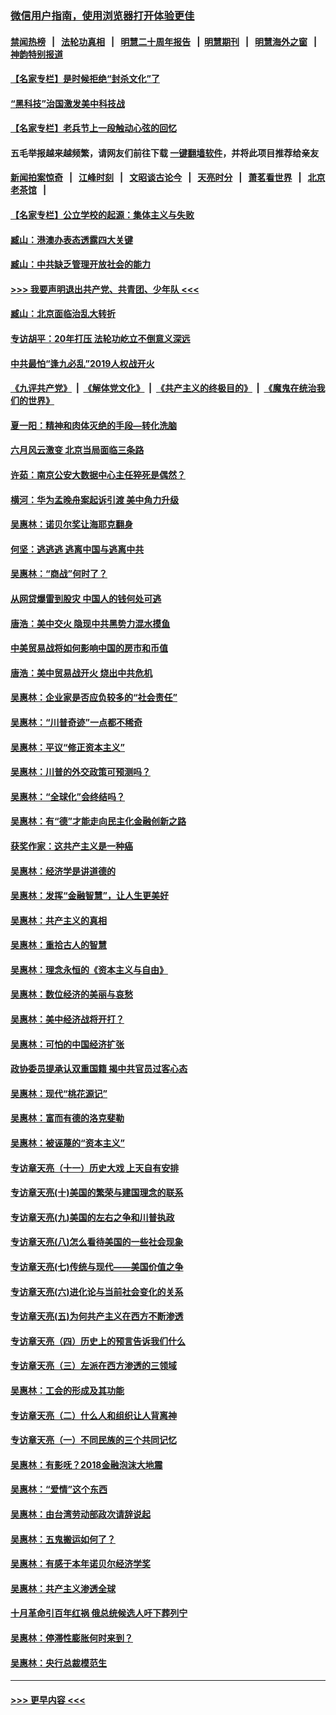 ### [微信用户指南，使用浏览器打开体验更佳](https://github.com/gfw-breaker/banned-news1/blob/master/indexes/wechat-guide.md?t=0)
#### [禁闻热榜](热点新闻.md?t=0)  &nbsp;&nbsp;|&nbsp;&nbsp; [法轮功真相](https://github.com/gfw-breaker/truth/blob/master/README.md?t=0) &nbsp;&nbsp;|&nbsp;&nbsp; [明慧二十周年报告](https://github.com/gfw-breaker/mh-reports/blob/master/README.md?t=0) &nbsp;&nbsp;|&nbsp;&nbsp;[明慧期刊](https://github.com/gfw-breaker/mh-qikan) &nbsp;&nbsp;|&nbsp;&nbsp; [明慧海外之窗](https://github.com/gfw-breaker/mh-news/blob/master/README.md?t=0) &nbsp;&nbsp;|&nbsp;&nbsp; [神韵特别报道](https://github.com/gfw-breaker/mh-news/blob/master/shenyun.md?t=0)
#### [【名家专栏】是时候拒绝“封杀文化”了](../pages/nsc423/n11814093.md?t=02100133) 
#### [“黑科技”治国激发美中科技战](../pages/nsc423/n11638056.md?t=02100133) 
#### [【名家专栏】老兵节上一段触动心弦的回忆](../pages/nsc423/n11646016.md?t=02100133) 
#### 五毛举报越来越频繁，请网友们前往下载 [一键翻墙软件](https://github.com/gfw-breaker/ssr-accounts)，并将此项目推荐给亲友
#### [新闻拍案惊奇](https://github.com/gfw-breaker/banned-news1/blob/master/pages/link4.md) &nbsp;&nbsp;|&nbsp;&nbsp; [江峰时刻](https://github.com/gfw-breaker/banned-news1/blob/master/pages/link4.md) &nbsp;&nbsp;|&nbsp;&nbsp; [文昭谈古论今](https://github.com/gfw-breaker/banned-news1/blob/master/pages/link4.md) &nbsp;&nbsp;|&nbsp;&nbsp; [天亮时分](https://github.com/gfw-breaker/banned-news1/blob/master/pages/link4.md) &nbsp;&nbsp;|&nbsp;&nbsp; [萧茗看世界](https://github.com/gfw-breaker/banned-news1/blob/master/pages/link4.md) &nbsp;&nbsp;|&nbsp;&nbsp; [北京老茶馆](https://github.com/gfw-breaker/banned-news1/blob/master/pages/link4.md) &nbsp;&nbsp;|&nbsp;&nbsp; 
#### [【名家专栏】公立学校的起源：集体主义与失败](../pages/nsc423/n11601833.md?t=02100133) 
#### [臧山：港澳办表态透露四大关键](../pages/nsc423/n11421628.md?t=02100133) 
#### [臧山：中共缺乏管理开放社会的能力](../pages/nsc423/n11407457.md?t=02100133) 
#### [>>> 我要声明退出共产党、共青团、少年队 <<<](https://github.com/begood0513/goodnews/blob/master/quit/letter.md) 
#### [臧山：北京面临治乱大转折](../pages/nsc423/n11406895.md?t=02100133) 
#### [专访胡平：20年打压 法轮功屹立不倒意义深远](../pages/nsc423/n11398800.md?t=02100133) 
#### [中共最怕“逢九必乱”2019人权战开火](../pages/nsc423/n11385248.md?t=02100133) 
#### [《九评共产党》](https://github.com/begood0513/9ping.md/blob/master/README.md) &nbsp;|&nbsp; [《解体党文化》](../../../../jtdwh.md/blob/master/README.md)  &nbsp;|&nbsp; [《共产主义的终极目的》](../../../../gczydzjmd.md/blob/master/README.md) &nbsp;|&nbsp; [《魔鬼在统治我们的世界》](../../../../mgztzwmdsj.md/blob/master/README.md) 
#### [夏一阳：精神和肉体灭绝的手段—转化洗脑](../pages/nsc423/n11368250.md?t=02100133) 
#### [六月风云激变 北京当局面临三条路](../pages/nsc423/n11313668.md?t=02100133) 
#### [许茹：南京公安大数据中心主任猝死是偶然？](../pages/nsc423/n11064744.md?t=02100133) 
#### [横河：华为孟晚舟案起诉引渡 美中角力升级](../pages/nsc423/n11027230.md?t=02100133) 
#### [吴惠林：诺贝尔奖让海耶克翻身](../pages/nsc423/n10890049.md?t=02100133) 
#### [何坚：逃逃逃 逃离中国与逃离中共](../pages/nsc423/n10592891.md?t=02100133) 
#### [吴惠林：“商战”何时了？](../pages/nsc423/n10573558.md?t=02100133) 
#### [从网贷爆雷到股灾 中国人的钱何处可逃](../pages/nsc423/n10572800.md?t=02100133) 
#### [唐浩：美中交火 隐现中共黑势力混水摸鱼](../pages/nsc423/n10544040.md?t=02100133) 
#### [中美贸易战将如何影响中国的房市和币值](../pages/nsc423/n10543697.md?t=02100133) 
#### [唐浩：美中贸易战开火 烧出中共危机](../pages/nsc423/n10540126.md?t=02100133) 
#### [吴惠林：企业家是否应负较多的“社会责任”](../pages/nsc423/n10535022.md?t=02100133) 
#### [吴惠林：“川普奇迹”一点都不稀奇](../pages/nsc423/n10512808.md?t=02100133) 
#### [吴惠林：平议“修正资本主义”](../pages/nsc423/n10495724.md?t=02100133) 
#### [吴惠林：川普的外交政策可预测吗？](../pages/nsc423/n10462387.md?t=02100133) 
#### [吴惠林：“全球化”会终结吗？](../pages/nsc423/n10452838.md?t=02100133) 
#### [吴惠林：有“德”才能走向民主化金融创新之路](../pages/nsc423/n10432292.md?t=02100133) 
#### [获奖作家：这共产主义是一种癌](../pages/nsc423/n10431541.md?t=02100133) 
#### [吴惠林：经济学是讲道德的](../pages/nsc423/n10398014.md?t=02100133) 
#### [吴惠林：发挥“金融智慧”，让人生更美好](../pages/nsc423/n10375019.md?t=02100133) 
#### [吴惠林：共产主义的真相](../pages/nsc423/n10351394.md?t=02100133) 
#### [吴惠林：重拾古人的智慧](../pages/nsc423/n10337691.md?t=02100133) 
#### [吴惠林：理念永恒的《资本主义与自由》](../pages/nsc423/n10316274.md?t=02100133) 
#### [吴惠林：数位经济的美丽与哀愁](../pages/nsc423/n10292946.md?t=02100133) 
#### [吴惠林：美中经济战将开打？](../pages/nsc423/n10258825.md?t=02100133) 
#### [吴惠林：可怕的中国经济扩张](../pages/nsc423/n10219147.md?t=02100133) 
#### [政协委员提承认双重国籍 揭中共官员过客心态](../pages/nsc423/n10208809.md?t=02100133) 
#### [吴惠林：现代“桃花源记”](../pages/nsc423/n10185234.md?t=02100133) 
#### [吴惠林：富而有德的洛克斐勒](../pages/nsc423/n10142264.md?t=02100133) 
#### [吴惠林：被诬蔑的“资本主义”](../pages/nsc423/n10124816.md?t=02100133) 
#### [专访章天亮（十一）历史大戏 上天自有安排](../pages/nsc423/n10094905.md?t=02100133) 
#### [专访章天亮(十)美国的繁荣与建国理念的联系](../pages/nsc423/n10094899.md?t=02100133) 
#### [专访章天亮(九)美国的左右之争和川普执政](../pages/nsc423/n10094889.md?t=02100133) 
#### [专访章天亮(八)怎么看待美国的一些社会现象](../pages/nsc423/n10094857.md?t=02100133) 
#### [专访章天亮(七)传统与现代——美国价值之争](../pages/nsc423/n10093140.md?t=02100133) 
#### [专访章天亮(六)进化论与当前社会变化的关系](../pages/nsc423/n10092036.md?t=02100133) 
#### [专访章天亮(五)为何共产主义在西方不断渗透](../pages/nsc423/n10083620.md?t=02100133) 
#### [专访章天亮（四）历史上的预言告诉我们什么](../pages/nsc423/n10083606.md?t=02100133) 
#### [专访章天亮（三）左派在西方渗透的三领域](../pages/nsc423/n10081115.md?t=02100133) 
#### [吴惠林：工会的形成及其功能](../pages/nsc423/n10080633.md?t=02100133) 
#### [专访章天亮（二）什么人和组织让人背离神](../pages/nsc423/n10076637.md?t=02100133) 
#### [专访章天亮（一）不同民族的三个共同记忆](../pages/nsc423/n10074188.md?t=02100133) 
#### [吴惠林：有影呒？2018金融泡沫大地震](../pages/nsc423/n10040534.md?t=02100133) 
#### [吴惠林：“爱情”这个东西](../pages/nsc423/n10019423.md?t=02100133) 
#### [吴惠林：由台湾劳动部政次请辞说起](../pages/nsc423/n9979679.md?t=02100133) 
#### [吴惠林：五鬼搬运如何了？](../pages/nsc423/n9925338.md?t=02100133) 
#### [吴惠林：有感于本年诺贝尔经济学奖](../pages/nsc423/n9871883.md?t=02100133) 
#### [吴惠林：共产主义渗透全球](../pages/nsc423/n9812748.md?t=02100133) 
#### [十月革命引百年红祸 俄总统候选人吁下葬列宁](../pages/nsc423/n9810182.md?t=02100133) 
#### [吴惠林：停滞性膨胀何时来到？](../pages/nsc423/n9764136.md?t=02100133) 
#### [吴惠林：央行总裁模范生](../pages/nsc423/n9728134.md?t=02100133) 

----
#### [ >>> 更早内容 <<< ](../indexes/nsc423-earlier.md)
